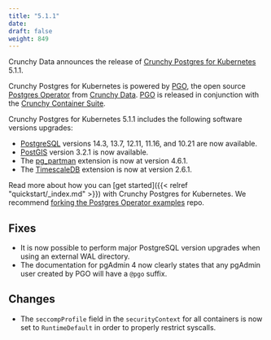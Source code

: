 ```yaml
---
title: "5.1.1"
date:
draft: false
weight: 849
---
```


Crunchy Data announces the release of [Crunchy Postgres for Kubernetes](https://www.crunchydata.com/products/crunchy-postgresql-for-kubernetes/) 5.1.1.

Crunchy Postgres for Kubernetes is powered by [PGO](https://github.com/CrunchyData/postgres-operator), the open source [Postgres Operator](https://github.com/CrunchyData/postgres-operator) from [Crunchy Data](https://www.crunchydata.com). [PGO](https://github.com/CrunchyData/postgres-operator) is released in conjunction with the [Crunchy Container Suite](https://github.com/CrunchyData/container-suite).

Crunchy Postgres for Kubernetes 5.1.1 includes the following software versions upgrades:

- [PostgreSQL](https://www.postgresql.org) versions 14.3, 13.7, 12.11, 11.16, and 10.21 are now available.
- [PostGIS](http://postgis.net/) version 3.2.1 is now available.
- The [pg_partman](https://github.com/pgpartman/pg_partman) extension is now at version 4.6.1.
- The [TimescaleDB](https://github.com/timescale/timescaledb) extension is now at version 2.6.1.

Read more about how you can [get started]({{< relref "quickstart/_index.md" >}}) with Crunchy Postgres for Kubernetes. We recommend [forking the Postgres Operator examples](https://github.com/CrunchyData/postgres-operator-examples/fork) repo.

## Fixes

- It is now possible to perform major PostgreSQL version upgrades when using an external WAL directory.
- The documentation for pgAdmin 4 now clearly states that any pgAdmin user created by PGO will have a `@pgo` suffix.

## Changes

- The `seccompProfile` field in the `securityContext` for all containers is now set to `RuntimeDefault` in order to properly restrict syscalls.
